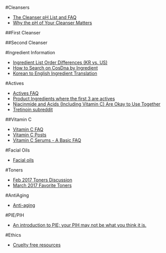 #Cleansers
* [The Cleanser pH List and FAQ](http://redd.it/2mjjtv)
* [Why the pH of Your Cleanser Matters](http://www.reddit.com/r/AsianBeauty/comments/2h3gxm/the_more_you_know_part_1_is_your_cleansers_ph/)

##First Cleanser

##Second Cleanser

#Ingredient Information
* [Ingredient List Order Differences (KR vs. US)](http://redd.it/3a5sdg)
* [How to Search on CosDna by Ingredient](http://redd.it/305n1j)
* [Korean to English Ingredient Translation](http://bit.ly/1Lrg9po)

#Actives
* [Actives FAQ](https://www.reddit.com/r/AsianBeauty/comments/4z7d8v/actives_an_ab_intro_guide_and_faq/?st=j1xtubzj&sh=0df3425c)
* [Product Ingredients where the first 3 are actives](https://www.reddit.com/r/AsianBeauty/wiki/product_ingredients)
* [Niacinmide and Acids (Including Vitamin C) Are Okay to Use Together](http://redd.it/2vk8e4)
* [Tretinoin subreddit](https://www.reddit.com/r/tretinoin/)

##Vitamin C
* [Vitamin C FAQ](http://bit.ly/2pwvOlb)
* [Vitamin C Posts](http://bit.ly/1Dn1KdO)
* [Vitamin C Serums - A Basic FAQ](http://www.reddit.com/r/AsianBeauty/comments/2h5n6b/the_more_you_know_vitamin_c_serum_faqs/)

#Facial Oils
* [Facial oils](http://bit.ly/2q1JnpZ)

#Toners
* [Feb 2017 Toners Discussion](https://www.reddit.com/r/AsianBeauty/comments/5sl5gf/seeking_opinions_toners_discussion/)
* [March 2017 Favorite Toners](https://www.reddit.com/r/AsianBeauty/comments/62jvta/discussion_tell_me_about_your_favorite_toner/)

#AntiAging
* [Anti-aging](http://bit.ly/2p1xNwF)

#PIE/PIH
* [An introduction to PIE; your PIH may not be what you think it is.](http://www.reddit.com/r/AsianBeauty/comments/2get8b/an_introduction_to_pie_your_pih_may_not_be_what/)

#Ethics
* [Cruelty free resources](http://bit.ly/1JcnWTE)
